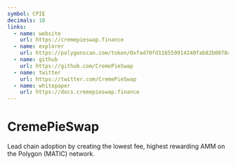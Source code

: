 ```yaml
---
symbol: CPIE
decimals: 18
links:
  - name: website
    url: https://cremepieswap.finance
  - name: explorer
    url: https://polygonscan.com/token/0xfad70fd116559914240fab82b0078c4e82a6a1b8
  - name: github
    url: https://github.com/CremePieSwap
  - name: twitter
    url: https://twitter.com/CremePieSwap
  - name: whitepaper
    url: https://docs.cremepieswap.finance
---
```


# CremePieSwap

Lead chain adoption by creating the lowest fee, highest rewarding AMM on the Polygon (MATIC) network.
